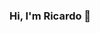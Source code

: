 ### Hi, I'm Ricardo 👋

<!-- I'm an engineering manager at dashdash. I started my career in 2008 by developing (mostly) web applications. I've worked in several areas, particularly in education, banking and e-commerce area.

In the last years, I’ve been focused mainly on managing teams by acting as a mentor and a coach.

I really love to ride my motorcycle and go out with my friends. If I can do both at the same time, the better.

### Connect with me:
[<img align="left" alt="RicFelgueiras | Twitter" width="22px" src="https://cdn.jsdelivr.net/npm/simple-icons@v3/icons/twitter.svg" />][twitter] -->